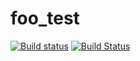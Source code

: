 # foo_test
 
[![Build status](https://ci.appveyor.com/api/projects/status/0y2vo6iju1c0esau?svg=true)](https://ci.appveyor.com/project/Danchetto/foo-test)
[![Build Status](https://travis-ci.org/Danchetto/foo_test.svg?branch=master)](https://travis-ci.org/Danchetto/foo_test)
